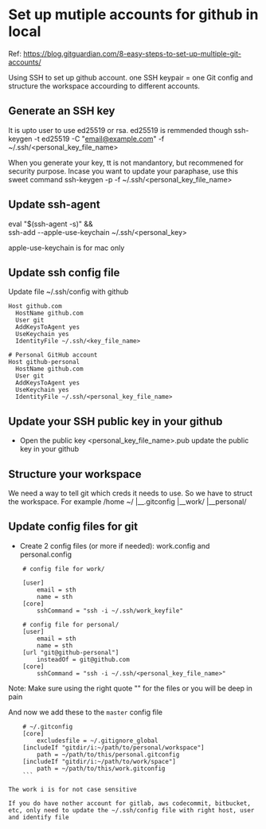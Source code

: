 # Set up mutiple accounts for github in local
Ref: https://blog.gitguardian.com/8-easy-steps-to-set-up-multiple-git-accounts/

Using SSH to set up github account. one SSH keypair = one Git config and structure the workspace accourding to different accounts.

## Generate an SSH key
It is upto user to use ed25519 or rsa. ed25519 is remmended though
ssh-keygen -t ed25519 -C "email@example.com" -f ~/.ssh/<personal_key_file_name> 

When you generate your key, tt is not mandantory, but recommened for security purpose. 
Incase you want to update your paraphase, use this sweet command
ssh-keygen -p -f ~/.ssh/<personal_key_file_name> 

## Update ssh-agent
eval "$(ssh-agent -s)" && \
ssh-add --apple-use-keychain ~/.ssh/<personal_key> 

apple-use-keychain is for mac only

## Update ssh config file

Update file ~/.ssh/config with github
```
Host github.com
  HostName github.com
  User git
  AddKeysToAgent yes
  UseKeychain yes  
  IdentityFile ~/.ssh/<key_file_name>

# Personal GitHub account
Host github-personal
  HostName github.com
  User git
  AddKeysToAgent yes
  UseKeychain yes    
  IdentityFile ~/.ssh/<personal_key_file_name>
```

## Update your SSH public key in your github
- Open the public key <personal_key_file_name>.pub update the public key in your github

## Structure your workspace
We need a way to tell git which creds it needs to use. So we have to struct the workspace. For example
/home ~/
    |__.gitconfig
    |__work/
    |__personal/

## Update config files for git
- Create 2 config files (or more if needed): work.config and personal.config
```
    # config file for work/

    [user]
        email = sth  
        name = sth
    [core]
        sshCommand = "ssh -i ~/.ssh/work_keyfile"
```

```
    # config file for personal/
    [user]
        email = sth     
        name = sth
    [url "git@github-personal"]
        insteadOf = git@github.com
    [core]
        sshCommand = "ssh -i ~/.ssh/<personal_key_file_name>"
```
Note: Make sure using the right quote "" for the files or you will be deep in pain

And now we add these to the `master` config file
```
    # ~/.gitconfig
    [core]
        excludesfile = ~/.gitignore_global
    [includeIf "gitdir/i:~/path/to/personal/workspace"] 
        path = ~/path/to/this/personal.gitconfig
    [includeIf "gitdir/i:~/path/to/work/space"]
        path = ~/path/to/this/work.gitconfig
    ```

The work i is for not case sensitive

If you do have nother account for gitlab, aws codecommit, bitbucket, etc, only need to update the ~/.ssh/config file with right host, user and identify file